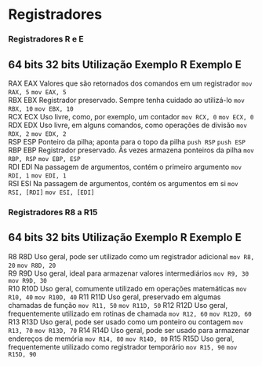 # Registradores

### Registradores R e E

 64 bits  32 bits  Utilização                                                    Exemplo R         Exemplo E        
--------------------------------------------------------------------------------------------------------------------
 RAX      EAX      Valores que são retornados dos comandos em um registrador     `mov RAX, 5`      `mov EAX, 5`     
 RBX      EBX      Registrador preservado. Sempre tenha cuidado ao utilizá-lo    `mov RBX, 10`     `mov EBX, 10`    
 RCX      ECX      Uso livre, como, por exemplo, um contador                     `mov RCX, 0`      `mov ECX, 0`     
 RDX      EDX      Uso livre, em alguns comandos, como operações de divisão      `mov RDX, 2`      `mov EDX, 2`     
 RSP      ESP      Ponteiro da pilha; aponta para o topo da pilha                `push RSP`        `push ESP`       
 RBP      EBP      Registrador preservado. Às vezes armazena ponteiros da pilha  `mov RBP, RSP`    `mov EBP, ESP`   
 RDI      EDI      Na passagem de argumentos, contém o primeiro argumento        `mov RDI, 1`      `mov EDI, 1`     
 RSI      ESI      Na passagem de argumentos, contém os argumentos em si         `mov RSI, [RDI]`  `mov ESI, [EDI]` 


### Registradores R8 a R15

 64 bits  32 bits  Utilização                                                         Exemplo R      Exemplo E      
--------------------------------------------------------------------------------------------------------------------
 R8       R8D      Uso geral, pode ser utilizado como um registrador adicional        `mov R8, 20`   `mov R8D, 20`  
 R9       R9D      Uso geral, ideal para armazenar valores intermediários             `mov R9, 30`   `mov R9D, 30`  
 R10      R10D     Uso geral, comumente utilizado em operações matemáticas            `mov R10, 40`  `mov R10D, 40` 
 R11      R11D     Uso geral, preservado em algumas chamadas de função                `mov R11, 50`  `mov R11D, 50` 
 R12      R12D     Uso geral, frequentemente utilizado em rotinas de chamada          `mov R12, 60`  `mov R12D, 60` 
 R13      R13D     Uso geral, pode ser usado como um ponteiro ou contagem             `mov R13, 70`  `mov R13D, 70` 
 R14      R14D     Uso geral, pode ser usado para armazenar endereços de memória      `mov R14, 80`  `mov R14D, 80` 
 R15      R15D     Uso geral, frequentemente utilizado como registrador temporário    `mov R15, 90`  `mov R15D, 90` 
